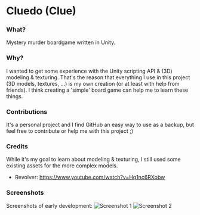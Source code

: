 # Cluedo (Clue)

### What?
Mystery murder boardgame written in Unity.

### Why?
I wanted to get some experience with the Unity scripting API & (3D) modeling & texturing.
That's the reason that everything I use in this project (3D models, textures, ...) is my own creation (or at least with help from friends). I think creating a 'simple' board game can help me to learn these things.

### Contributions
It's a personal project and I find GitHub an easy way to use as a backup, but feel free to contribute or help me with this project ;)

### Credits
While it's my goal to learn about modeling & texturing, I still used some existing assets for the
more complex models.

- Revolver: https://www.youtube.com/watch?v=Hq1nc6RXobw

### Screenshots
Screenshots of early development:
![Screenshot 1](http://i.imgur.com/H67HpxH.png)
![Screenshot 2](http://i.imgur.com/1PQhGPx.png)
